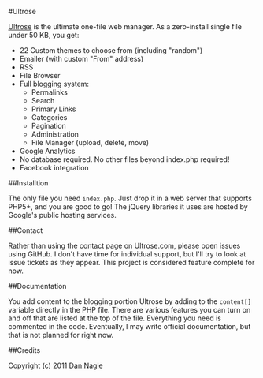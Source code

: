 #Ultrose
 
[Ultrose][ultrose_website] is the ultimate one-file web manager. As a zero-install single file under 50 KB, you get:

* 22 Custom themes to choose from (including "random")
* Emailer (with custom "From" address)
* RSS
* File Browser
* Full blogging system:
   * Permalinks
   * Search
   * Primary Links
   * Categories
   * Pagination
   * Administration
   * File Manager (upload, delete, move)
* Google Analytics
* No database required. No other files beyond index.php required!
* Facebook integration

##Installtion

The only file you need `index.php`. Just drop it in a web server that supports PHP5+, and you are good to go! The jQuery libraries it uses are hosted by Google's public hosting services. 


##Contact

Rather than using the contact page on Ultrose.com, please open issues using GitHub. I don't have time for individual support, but I'll try to look at issue tickets as they appear. This project is considered feature complete for now.

##Documentation

You add content to the blogging portion Ultrose by adding to the `content[]` variable directly in the PHP file. There are various features you can turn on and off that are listed at the top of the file. Everything you need is commented in the code. Eventually, I may write official documentation, but that is not planned for right now.  

##Credits

Copyright (c) 2011 [Dan Nagle][personal_site] 

[ultrose_website]: http://ultrose.com
[personal_site]: http://dannagle.com
